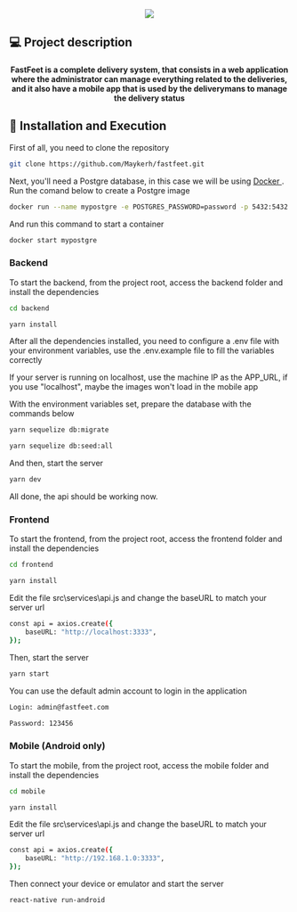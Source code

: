 <div align="center">
    <img src="https://raw.githubusercontent.com/Maykerh/gostackdesafiofinal/master/mobile/src/assets/fastfeet-logo%402x.png" />
</div>

## :computer: Project description

<h4 align="center">
   FastFeet is a complete delivery system, that consists in a web application where the administrator can manage everything related to the deliveries, and it also have a mobile app that is used by the deliverymans to manage the delivery status
</h4>

## :floppy_disk: Installation and Execution

First of all, you need to clone the repository

```bash
git clone https://github.com/Maykerh/fastfeet.git
```

Next, you'll need a Postgre database, in this case we will be using <a href="https://www.docker.com/get-started" target="_blank" >
  Docker
</a>. Run the comand below to create a Postgre image

```bash
docker run --name mypostgre -e POSTGRES_PASSWORD=password -p 5432:5432 -d postgres
```

And run this command to start a container
```bash
docker start mypostgre
```

### Backend

To start the backend, from the project root, access the backend folder and install the dependencies

```bash
cd backend

yarn install
```

After all the dependencies installed, you need to configure a .env file with your environment variables,  use the .env.example file to fill the variables correctly

If your server is running on localhost, use the machine IP as the APP_URL, if you use "localhost", maybe the images won't load in the mobile app

With the environment variables set, prepare the database with the commands below

```bash
yarn sequelize db:migrate

yarn sequelize db:seed:all
```

And then, start the server

```bash
yarn dev
```

All done, the api should be working now.

### Frontend

To start the frontend, from the project root, access the frontend folder and install the dependencies

```bash
cd frontend

yarn install
```
Edit the file src\services\api.js and change the baseURL to match your server url

```bash
const api = axios.create({
    baseURL: "http://localhost:3333",
});
```

Then, start the server

```bash
yarn start
```

You can use the default admin account to login in the application

```bash
Login: admin@fastfeet.com

Password: 123456
```

### Mobile (Android only)

To start the mobile, from the project root, access the mobile folder and install the dependencies

```bash
cd mobile

yarn install
```

Edit the file src\services\api.js and change the baseURL to match your server url

```bash
const api = axios.create({
    baseURL: "http://192.168.1.0:3333",
});
```

Then connect your device or emulator and start the server 

```bash
react-native run-android
```


